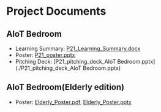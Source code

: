 # Project Documents
## AIoT Bedroom
- Learning Summary: [P21_Learning_Summary.docx](./P21_Learning_Summary.docx)
- Poster: [P21_poster.pptx](./P21_poster.pptx)
- Pitching Deck: [P21_pitching_deck_AIoT Bedroom.pptx](./P21_pitching_deck_AIoT Bedroom.pptx)
## AIoT Bedroom(Elderly edition)
- Poster: [Elderly_Poster.pdf](./Elderly_Poster.pdf), [Elderly_Poster.pptx](./Elderly_Poster.pptx)
